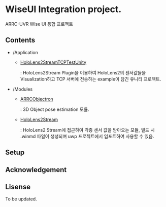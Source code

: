 # WiseUI Integration project.
ARRC-UVR Wise UI 통합 프로젝트

## Contents

- /Application
  - [HoloLens2StreamTCPTestUnity](https://github.com/IkbeomJeon/WiseUI/tree/master/Applications/HoloLens2StreamTCPTestUnity)

    : HoloLens2Stream Plugin을 이용하여 HoloLens2의 센서값들을  Visualization하고 TCP 서버에 전송하는 example이 담긴 유니티 프로젝트.
  
  
  
- /Modules

  - [ARRCObjectron](https://gitlab.com/IkbeomJeon/arrcobjectron)

    : 3D Object pose estimation 모듈.
  
  - [HoloLens2Stream](https://github.com/IkbeomJeon/HoloLens2Stream)
  
    : HoloLens2 Stream에 접근하여 각종 센서 값을 받아오는 모듈, 빌드 시 .winmd  파일이 생성되며 uwp 프로젝트에서 임포트하여 사용할 수 있음.

## Setup



## Acknowledgement



## Lisense

To be updated.



